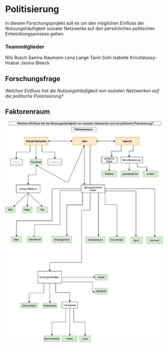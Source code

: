 # Politisierung

In diesem Forschungsprojekt soll es um den möglichen Einfluss der Nutzungshäufigkeit sozialer Netzwerke auf den persönlichen politischen Entwicklungsprozess gehen. 


### Teammitglieder

Nils Rusch 
Samira Naumann
Lena Lange
Tanin Sohi
Isabelle Kricsfalussy-Hrabar
Janina Bleeck


## Forschungsfrage

_Welchen Einfluss hat die Nutzungshäufigkeit von sozialen Netzwerken auf die politische Polarisierung?_


## Faktorenraum

![tooltip](images/Faktorenraum.jpg)




